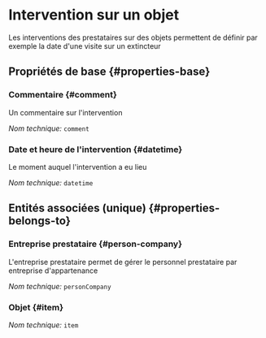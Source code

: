 # Intervention sur un objet
<!--- THIS FILE IS GENERATED PLEASE DO NOT EDIT IT DIRECTLY --->

Les interventions des prestataires sur des objets permettent de définir par exemple la date d'une visite sur un extincteur

<OH code="personCompanyToItem"/>






## Propriétés de base {#properties-base}
    
### Commentaire {#comment}

Un commentaire sur l'intervention

*Nom technique:* ```comment```
<PH code="personCompanyToItem:comment"/>

### Date et heure de l'intervention {#datetime}

Le moment auquel l'intervention a eu lieu

*Nom technique:* ```datetime```
<PH code="personCompanyToItem:datetime"/>

    

## Entités associées (unique) {#properties-belongs-to}

### Entreprise prestataire {#person-company}

L'entreprise prestataire permet de gérer le personnel prestataire par entreprise d'appartenance

*Nom technique:* ```personCompany```
<PH code="personCompanyToItem:personCompany"/>

### Objet {#item}



*Nom technique:* ```item```
<PH code="personCompanyToItem:item"/>





